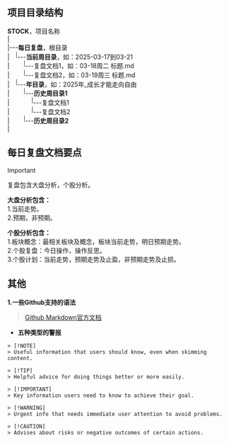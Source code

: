 ## 项目目录结构

**STOCK**，项目名称  
|  
|---**每日复盘**，根目录    
|&emsp;<sup>|</sup>---**当前周目录**，如：2025-03-17到03-21    
|&emsp;&emsp;&nbsp;<sup>|</sup>---复盘文档1，如：03-18周二&nbsp;标题.md  
|&emsp;&emsp;&nbsp;<sup>|</sup>---复盘文档2，如：03-19周三&nbsp;标题.md  
|&emsp;<sup>|</sup>---**年目录**，如：2025年_成长才能走向自由  
|&emsp;&emsp;&nbsp;<sup>|</sup>---**历史周目录1**  
|&emsp;&emsp;&emsp;&nbsp;&nbsp;<sup>|</sup>---复盘文档1  
|&emsp;&emsp;&emsp;&nbsp;&nbsp;<sup>|</sup>---复盘文档2  
|&emsp;&emsp;&nbsp;<sup>|</sup>---**历史周目录2**     
|

## 每日复盘文档要点  

> [!IMPORTANT]
> 复盘包含大盘分析，个股分析。
>
> **大盘分析包含：**  
> 1.当前走势。  
> 2.预期，非预期。  
> 
> **个股分析包含：**  
> 1.板块概念：最相关板块及概念，板块当前走势，明日预期走势。  
> 2.个股复盘：今日操作，操作反思。  
> 3.个股计划：当前走势，预期走势及止盈，非预期走势及止损。  


## 其他

**1.一些Github支持的语法**

> [Github Markdown官方文档](https://docs.github.com/zh/get-started/writing-on-github/getting-started-with-writing-and-formatting-on-github/basic-writing-and-formatting-syntax#hiding-content-with-comments)

* **五种类型的警报**   

```
> [!NOTE]
> Useful information that users should know, even when skimming content.

> [!TIP]
> Helpful advice for doing things better or more easily.

> [!IMPORTANT]
> Key information users need to know to achieve their goal.

> [!WARNING]
> Urgent info that needs immediate user attention to avoid problems.

> [!CAUTION]
> Advises about risks or negative outcomes of certain actions.
```
